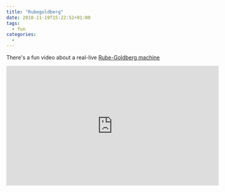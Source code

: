 ```yaml
---
title: "Rubegoldberg"
date: 2018-11-19T15:22:52+01:00
tags:
  - fun
categories:
  -
---
```


There's a fun video about a real-live [Rube-Goldberg
machine](https://en.wikipedia.org/wiki/Rube_Goldberg_machine)

<iframe width="560" height="315" src="https://www.youtube.com/embed/auIlGqEyTm8" frameborder="0" allow="accelerometer; autoplay; encrypted-media; gyroscope; picture-in-picture" allowfullscreen></iframe>

<!--more-->
